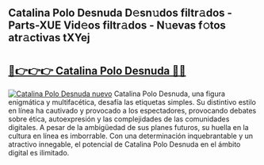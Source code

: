 ## Catalina Polo Desnuda D𝚎sn𝚞dos filtr𝚊dos - Parts-XUE Vid𝚎os filtr𝚊dos - N𝚞evas f𝚘tos atr𝚊ctivas tXYej

# <h2><a href="http://mb4h0wk.tromn.icu/?c=Catalina+Polo+Desnuda">🔗👉👉👉 Catalina Polo Desnuda 🔗🔗</a></h2>

[![Catalina Polo Desnuda nuevo](https://i.imgur.com/pEAQMta.gif)](http://mb4h0wk.tromn.icu/?c=Catalina+Polo+Desnuda)
Catalina Polo Desnuda, una figura enigmática y multifacética, desafía las etiquetas simples. Su distintivo estilo en línea ha cautivado y provocado a los espectadores, provocando debates sobre ética, autoexpresión y las complejidades de las comunidades digitales. A pesar de la ambigüedad de sus planes futuros, su huella en la cultura en línea es imborrable. Con una determinación inquebrantable y un atractivo innegable, el potencial de Catalina Polo Desnuda en el ámbito digital es ilimitado.
